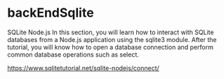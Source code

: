 # backEndSqlite

SQLite Node.js
In this section, you will learn how to interact with SQLite databases from a Node.js application using the sqlite3 module. After the tutorial, you will know how to open a database connection and perform common database operations such as select.

https://www.sqlitetutorial.net/sqlite-nodejs/connect/
